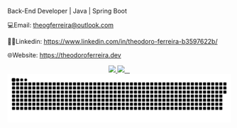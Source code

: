 Back-End Developer | Java | Spring Boot

💻Email: theogferreira@outlook.com

👨‍💻Linkedin: https://www.linkedin.com/in/theodoro-ferreira-b3597622b/

🌐Website: https://theodoroferreira.dev

<div align="center">
  <a href="https://github.com/theodoroferreira">
    <img height="165em" src="https://github-readme-stats.vercel.app/api?username=theodoroferreira&show_icons=true&theme=tokyonight&rank_icon=github"/>
    <img height="165em" src="https://github-readme-stats.vercel.app/api/top-langs/?username=theodoroferreira&layout=donut&theme=tokyonight"/>
  </a>
</div>

<picture>
  <source media="(prefers-color-scheme: dark)" srcset="https://raw.githubusercontent.com/theodoroferreira/theodoroferreira/output/github-contribution-grid-snake-dark.svg">
  <source media="(prefers-color-scheme: light)" srcset="https://raw.githubusercontent.com/theodoroferreira/theodoroferreira/output/github-contribution-grid-snake.svg">
  <img alt="github contribution grid snake animation" src="https://raw.githubusercontent.com/theodoroferreira/theodoroferreira/output/github-contribution-grid-snake.svg">
</picture>
